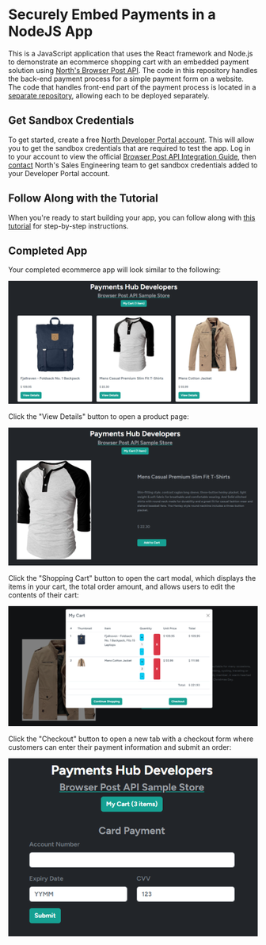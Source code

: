 # Securely Embed Payments in a NodeJS App

This is a JavaScript application that uses the React framework and Node.js to demonstrate an ecommerce shopping cart with an embedded payment solution using [North's Browser Post API](https://developer.paymentshub.com/products/card-not-present/browser-post). The code in this repository handles the back-end payment process for a simple payment form on a website. The code that handles front-end part of the payment process is located in a [separate repository](https://github.com/PaymentsHubDevelopers/PaymentsHub-React-Browser-Post-API-With-Shopping-Cart), allowing each to be deployed separately.

## Get Sandbox Credentials

To get started, create a free [North Developer Portal account](https://developer.paymentshub.com/auth/signup). This will allow you to get the sandbox credentials that are required to test the app. Log in to your account to view the official [Browser Post API Integration Guide](https://developer.paymentshub.com/products/card-not-present/browser-post/integration), then [contact](https://developer.paymentshub.com/contact) North's Sales Engineering team to get sandbox credentials added to your Developer Portal account.

## Follow Along with the Tutorial

When you're ready to start building your app, you can follow along with [this tutorial](https://developer.paymentshub.com/blog/embedded-payments-react-app-shopping-cart) for step-by-step instructions.

## Completed App

Your completed ecommerce app will look similar to the following:

![](/assets/payments-hub-react-browser-post-api-with-cart.png)

Click the "View Details" button to open a product page:

![](/assets/payments-hub-react-browser-post-api-product-with-cart.png)

Click the "Shopping Cart" button to open the cart modal, which displays the items in your cart, the total order amount, and allows users to edit the contents of their cart:

![](/assets/payments-hub-react-browser-post-api-shopping-cart.png)

Click the "Checkout" button to open a new tab with a checkout form where customers can enter their payment information and submit an order:

![](/assets/payments-hub-react-browser-post-api-with-cart-checkout-form.png)
